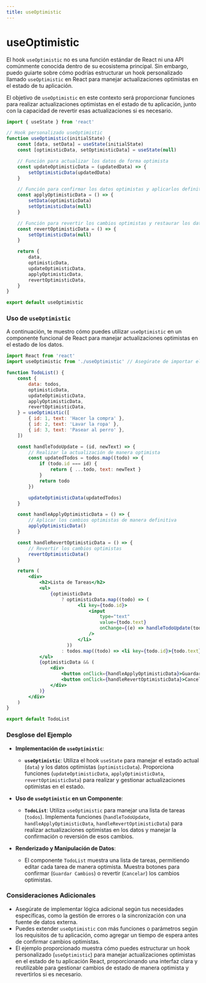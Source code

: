 ```yaml
---
title: useOptimistic
---
```



# useOptimistic

El hook `useOptimistic` no es una función estándar de React ni una API comúnmente conocida dentro de su ecosistema principal. Sin embargo, puedo guiarte sobre cómo podrías estructurar un hook personalizado llamado `useOptimistic` en React para manejar actualizaciones optimistas en el estado de tu aplicación.

El objetivo de `useOptimistic` en este contexto será proporcionar funciones para realizar actualizaciones optimistas en el estado de tu aplicación, junto con la capacidad de revertir esas actualizaciones si es necesario.

```jsx
import { useState } from 'react'

// Hook personalizado useOptimistic
function useOptimistic(initialState) {
    const [data, setData] = useState(initialState)
    const [optimisticData, setOptimisticData] = useState(null)

    // Función para actualizar los datos de forma optimista
    const updateOptimisticData = (updatedData) => {
        setOptimisticData(updatedData)
    }

    // Función para confirmar los datos optimistas y aplicarlos definitivamente
    const applyOptimisticData = () => {
        setData(optimisticData)
        setOptimisticData(null)
    }

    // Función para revertir los cambios optimistas y restaurar los datos originales
    const revertOptimisticData = () => {
        setOptimisticData(null)
    }

    return {
        data,
        optimisticData,
        updateOptimisticData,
        applyOptimisticData,
        revertOptimisticData,
    }
}

export default useOptimistic
```

### Uso de `useOptimistic`

A continuación, te muestro cómo puedes utilizar `useOptimistic` en un componente funcional de React para manejar actualizaciones optimistas en el estado de los datos.

```jsx
import React from 'react'
import useOptimistic from './useOptimistic' // Asegúrate de importar el hook desde el archivo correcto

function TodoList() {
    const {
        data: todos,
        optimisticData,
        updateOptimisticData,
        applyOptimisticData,
        revertOptimisticData,
    } = useOptimistic([
        { id: 1, text: 'Hacer la compra' },
        { id: 2, text: 'Lavar la ropa' },
        { id: 3, text: 'Pasear al perro' },
    ])

    const handleTodoUpdate = (id, newText) => {
        // Realizar la actualización de manera optimista
        const updatedTodos = todos.map((todo) => {
            if (todo.id === id) {
                return { ...todo, text: newText }
            }
            return todo
        })

        updateOptimisticData(updatedTodos)
    }

    const handleApplyOptimisticData = () => {
        // Aplicar los cambios optimistas de manera definitiva
        applyOptimisticData()
    }

    const handleRevertOptimisticData = () => {
        // Revertir los cambios optimistas
        revertOptimisticData()
    }

    return (
        <div>
            <h2>Lista de Tareas</h2>
            <ul>
                {optimisticData
                    ? optimisticData.map((todo) => (
                          <li key={todo.id}>
                              <input
                                  type="text"
                                  value={todo.text}
                                  onChange={(e) => handleTodoUpdate(todo.id, e.target.value)}
                              />
                          </li>
                      ))
                    : todos.map((todo) => <li key={todo.id}>{todo.text}</li>)}
            </ul>
            {optimisticData && (
                <div>
                    <button onClick={handleApplyOptimisticData}>Guardar Cambios</button>
                    <button onClick={handleRevertOptimisticData}>Cancelar</button>
                </div>
            )}
        </div>
    )
}

export default TodoList
```

### Desglose del Ejemplo

-   **Implementación de `useOptimistic`**:

    -   **`useOptimistic`**: Utiliza el hook `useState` para manejar el estado actual (`data`) y los datos optimistas (`optimisticData`). Proporciona funciones (`updateOptimisticData`, `applyOptimisticData`, `revertOptimisticData`) para realizar y gestionar actualizaciones optimistas en el estado.

-   **Uso de `useOptimistic` en un Componente**:

    -   **`TodoList`**: Utiliza `useOptimistic` para manejar una lista de tareas (`todos`). Implementa funciones (`handleTodoUpdate`, `handleApplyOptimisticData`, `handleRevertOptimisticData`) para realizar actualizaciones optimistas en los datos y manejar la confirmación o reversión de esos cambios.

-   **Renderizado y Manipulación de Datos**:
    -   El componente `TodoList` muestra una lista de tareas, permitiendo editar cada tarea de manera optimista. Muestra botones para confirmar (`Guardar Cambios`) o revertir (`Cancelar`) los cambios optimistas.

### Consideraciones Adicionales

-   Asegúrate de implementar lógica adicional según tus necesidades específicas, como la gestión de errores o la sincronización con una fuente de datos externa.
-   Puedes extender `useOptimistic` con más funciones o parámetros según los requisitos de tu aplicación, como agregar un tiempo de espera antes de confirmar cambios optimistas.
-   El ejemplo proporcionado muestra cómo puedes estructurar un hook personalizado (`useOptimistic`) para manejar actualizaciones optimistas en el estado de tu aplicación React, proporcionando una interfaz clara y reutilizable para gestionar cambios de estado de manera optimista y revertirlos si es necesario.
